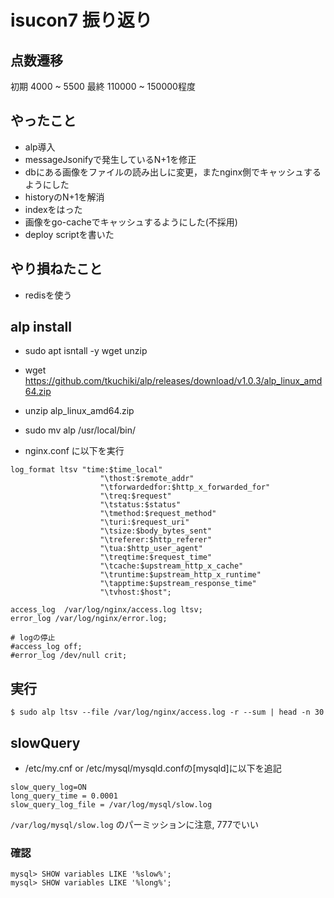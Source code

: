 # isucon7 振り返り

## 点数遷移
初期 4000 ~ 5500
最終 110000 ~ 150000程度


## やったこと
- alp導入
- messageJsonifyで発生しているN+1を修正
- dbにある画像をファイルの読み出しに変更，またnginx側でキャッシュするようにした
- historyのN+1を解消
- indexをはった
- 画像をgo-cacheでキャッシュするようにした(不採用)
- deploy scriptを書いた

## やり損ねたこと
- redisを使う

## alp install
- sudo apt isntall -y wget unzip
- wget https://github.com/tkuchiki/alp/releases/download/v1.0.3/alp_linux_amd64.zip
- unzip alp_linux_amd64.zip
- sudo mv alp /usr/local/bin/

- nginx.conf に以下を実行

```
log_format ltsv "time:$time_local"
                    "\thost:$remote_addr"
                    "\tforwardedfor:$http_x_forwarded_for"
                    "\treq:$request"
                    "\tstatus:$status"
                    "\tmethod:$request_method"
                    "\turi:$request_uri"
                    "\tsize:$body_bytes_sent"
                    "\treferer:$http_referer"
                    "\tua:$http_user_agent"
                    "\treqtime:$request_time"
                    "\tcache:$upstream_http_x_cache"
                    "\truntime:$upstream_http_x_runtime"
                    "\tapptime:$upstream_response_time"
                    "\tvhost:$host";

access_log  /var/log/nginx/access.log ltsv;
error_log /var/log/nginx/error.log;

# logの停止
#access_log off;
#error_log /dev/null crit;
```

## 実行
`$ sudo alp ltsv --file /var/log/nginx/access.log -r --sum | head -n 30`


## slowQuery
- /etc/my.cnf or /etc/mysql/mysqld.confの[mysqld]に以下を追記

```
slow_query_log=ON
long_query_time = 0.0001
slow_query_log_file = /var/log/mysql/slow.log
```

`/var/log/mysql/slow.log` のパーミッションに注意, 777でいい

### 確認
```
mysql> SHOW variables LIKE '%slow%';
mysql> SHOW variables LIKE '%long%';
```

